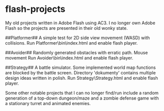 # flash-projects

My old projects written in Adobe Flash using AC3.
I no longer own Adobe Flash so the projects are presented in their old wonky state.

##Platformer##
A simple test for 2D side view movement (WASD) with collisions.
Run Platformer\bin\index.html and enable flash player.

##Avoider##
Randomly generated obstacles with erratic path. Mouse movement
Run Avoider\bin\index.html and enable flash player.

##Strategy##
A battle simulator. Some implemented world map functions are blocked
by the battle screen. Directory 'dokumenty' contains multiple design ideas
written in polish.
Run Strategy\Strategy.html and enable flash player.

Some other notable projects that I can no longer find/run include a random
generation of a top-down dungeon/maze and a zombie defense game with a stationary turret
and animated enemies.
